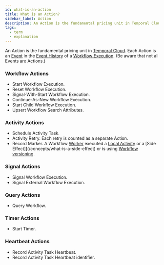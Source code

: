 ```yaml
---
id: what-is-an-action
title: What is an Action?
sidebar_label: Action
description: An Action is the fundamental pricing unit in Temporal Cloud. Each Action is an Event in the Event History of a Workflow Execution.
tags:
  - term
  - explanation
---
```


An Action is the fundamental pricing unit in [Temporal Cloud](/concepts/what-is-temporal-cloud).
Each Action is an [Event](/concepts/what-is-an-event) in the [Event History](/concepts/what-is-an-event-history) of a [Workflow Execution](/concepts/what-is-a-workflow-execution).
(Be aware that not all Events are Actions.)

### Workflow Actions

- Start Workflow Execution.
- Reset Workflow Execution.
- Signal-With-Start Workflow Execution.
- Continue-As-New Workflow Execution.
- Start Child Workflow Execution.
- Upsert Workflow Search Attributes.

### Activity Actions

- Schedule Activity Task.
- Activity Retry. Each retry is counted as a separate Action.
- Record Marker. A Workflow [Worker](/concepts/what-is-a-worker) executed a [Local Activity](/concepts/what-is-a-local-activity) or a [Side Effect]](/concepts/what-is-a-side-effect) or is using [Workflow versioning](/workflows#workflow-versioning).

### Signal Actions

- Signal Workflow Execution.
- Signal External Workflow Execution.

### Query Actions

- Query Workflow.

### Timer Actions

- Start Timer.

### Heartbeat Actions

- Record Activity Task Heartbeat.
- Record Activity Task Heartbeat identifier.
